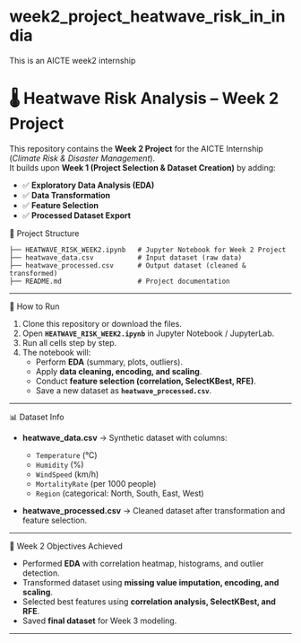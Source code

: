 # week2_project_heatwave_risk_in_india
This is an AICTE week2 internship
# 🌡️ Heatwave Risk Analysis – Week 2 Project

This repository contains the **Week 2 Project** for the AICTE Internship (*Climate Risk & Disaster Management*).  
It builds upon **Week 1 (Project Selection & Dataset Creation)** by adding:

- ✅ **Exploratory Data Analysis (EDA)**
- ✅ **Data Transformation**
- ✅ **Feature Selection**
- ✅ **Processed Dataset Export**



 📂 Project Structure

```
├── HEATWAVE_RISK_WEEK2.ipynb   # Jupyter Notebook for Week 2 Project
├── heatwave_data.csv           # Input dataset (raw data)
├── heatwave_processed.csv      # Output dataset (cleaned & transformed)
├── README.md                   # Project documentation
```

---

 🚀 How to Run

1. Clone this repository or download the files.  
2. Open **`HEATWAVE_RISK_WEEK2.ipynb`** in Jupyter Notebook / JupyterLab.  
3. Run all cells step by step.  
4. The notebook will:  
   - Perform **EDA** (summary, plots, outliers).  
   - Apply **data cleaning, encoding, and scaling**.  
   - Conduct **feature selection (correlation, SelectKBest, RFE)**.  
   - Save a new dataset as **`heatwave_processed.csv`**.  

---

 📊 Dataset Info

- **heatwave_data.csv** → Synthetic dataset with columns:  
  - `Temperature` (°C)  
  - `Humidity` (%)  
  - `WindSpeed` (km/h)  
  - `MortalityRate` (per 1000 people)  
  - `Region` (categorical: North, South, East, West)  

- **heatwave_processed.csv** → Cleaned dataset after transformation and feature selection.  

---

 🎯 Week 2 Objectives Achieved

- Performed **EDA** with correlation heatmap, histograms, and outlier detection.  
- Transformed dataset using **missing value imputation, encoding, and scaling**.  
- Selected best features using **correlation analysis, SelectKBest, and RFE**.  
- Saved **final dataset** for Week 3 modeling.  

---
 




